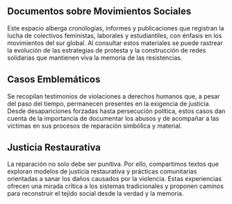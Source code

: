 ## Documentos sobre Movimientos Sociales

Este espacio alberga cronologías, informes y publicaciones que registran la lucha de colectivos feministas, laborales y estudiantiles, con énfasis en los movimientos del sur global. Al consultar estos materiales se puede rastrear la evolución de las estrategias de protesta y la construcción de redes solidarias que mantienen viva la memoria de las resistencias.

## Casos Emblemáticos
Se recopilan testimonios de violaciones a derechos humanos que, a pesar del paso del tiempo, permanecen presentes en la exigencia de justicia. Desde desapariciones forzadas hasta persecución política, estos casos dan cuenta de la importancia de documentar los abusos y de acompañar a las víctimas en sus procesos de reparación simbólica y material.

## Justicia Restaurativa
La reparación no solo debe ser punitiva. Por ello, compartimos textos que exploran modelos de justicia restaurativa y prácticas comunitarias orientadas a sanar los daños causados por la violencia. Estas experiencias ofrecen una mirada crítica a los sistemas tradicionales y proponen caminos para reconstruir el tejido social desde la verdad y la memoria.

